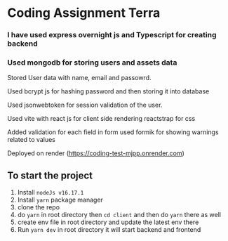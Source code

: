 # Coding Assignment Terra

### I have used express overnight js and Typescript for creating backend

### Used mongodb for storing users and assets data 

Stored User data with name, email and passowrd.

Used bcrypt js for hashing password and then storing it into database

Used jsonwebtoken for session validation of the user.

Used vite with react js for client side rendering reactstrap for css

Added validation for each field in form used formik for showing warnings related to values

Deployed on render (https://coding-test-mjpp.onrender.com)

## To start the project
1. Install `nodeJs v16.17.1`
2. Install `yarn` package manager
3. clone the repo
5. do `yarn` in root directory then `cd client` and then do `yarn` there as well
6. create env file in root directory and update the latest env there
7. Run `yarn dev` in root directory it will start backend and frontend

